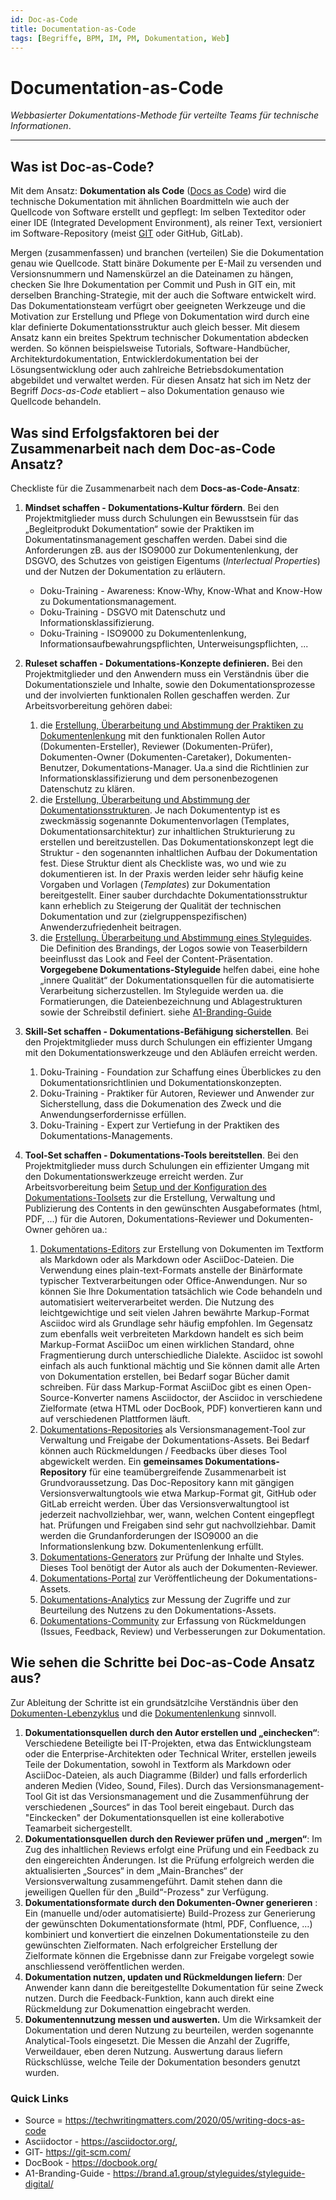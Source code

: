 ```yaml
---
id: Doc-as-Code 
title: Documentation-as-Code
tags: [Begriffe, BPM, IM, PM, Dokumentation, Web]
---
```


# Documentation-as-Code

*Webbasierter Dokumentations-Methode für verteilte Teams für technische Informationen*. 

------

## Was ist Doc-as-Code?

Mit dem Ansatz: **Dokumentation als Code** ([Docs as Code](https://www.writethedocs.org/guide/docs-as-code/)) wird die technische Dokumentation mit ähnlichen Boardmitteln wie auch der Quellcode von Software erstellt und gepflegt: Im selben Texteditor oder einer IDE (Integrated Development Environment), als reiner Text, versioniert im Software-Repository (meist [GIT](https://git-scm.com/) oder GitHub, GitLab). 

Mergen (zusammenfassen) und branchen (verteilen) Sie die Dokumentation genau wie Quellcode. Statt binäre Dokumente per E-Mail zu versenden und  Versionsnummern und Namenskürzel an die Dateinamen zu hängen, checken Sie Ihre Dokumentation per Commit und Push in GIT ein, mit derselben  Branching-Strategie, mit der auch die Software entwickelt wird. Das Dokumentationsteam verfügrt ober geeigneten Werkzeuge und die Motivation zur Erstellung und Pflege von Dokumentation wird durch eine klar definierte Dokumentationsstruktur auch gleich besser. Mit diesem Ansatz kann ein  breites Spektrum technischer Dokumentation abdecken werden. So können beispielsweise Tutorials, Software-Handbücher, Architekturdokumentation, Entwicklerdokumentation bei der Lösungsentwicklung oder auch zahlreiche Betriebsdokumentation abgebildet und verwaltet werden. Für diesen Ansatz hat sich im Netz der Begriff *Docs-as-Code* etabliert – also Dokumentation genauso wie Quellcode behandeln.



## Was sind Erfolgsfaktoren bei der Zusammenarbeit nach dem Doc-as-Code Ansatz?

Checkliste für die Zusammenarbeit nach dem **Docs-as-Code-Ansatz**:

1. **Mindset schaffen - Dokumentations-Kultur fördern**. Bei den Projektmitglieder muss durch Schulungen ein Bewusstsein für das „Begleitprodukt Dokumentation“ sowie der Praktiken im Dokumentatinsmanagement geschaffen werden. Dabei sind die Anforderungen zB. aus der ISO9000 zur Dokumentenlenkung, der DSGVO, des Schutzes von geistigen Eigentums (*Interlectual Properties*) und der Nutzen der Dokumentation zu erläutern. 
   - Doku-Training - Awareness: Know-Why, Know-What and Know-How zu Dokumentationsmanagement.
   - Doku-Training - DSGVO mit Datenschutz und Informationsklassifizierung.
   - Doku-Training - ISO9000 zu Dokumentenlenkung, Informationsaufbewahrungspflichten, Unterweisungspflichten, ...
   
2. **Ruleset schaffen - Dokumentations-Konzepte definieren.** Bei den Projektmitglieder und den Anwendern muss ein Verständnis über die Dokumentationsziele und Inhalte, sowie den Dokumentationsprozesse und der involvierten funktionalen Rollen geschaffen werden.  Zur Arbeitsvorbereitung  gehören dabei:
   1. die <u>Erstellung, Überarbeitung und Abstimmung der Praktiken zu Dokumentenlenkung</u> mit den funktionalen Rollen Autor (Dokumenten-Ersteller), Reviewer (Dokumenten-Prüfer), Dokumenten-Owner (Dokumenten-Caretaker), Dokumenten-Benutzer, Dokumentations-Manager. Ua.a sind die Richtlinien zur Informationsklassifizierung und dem personenbezogenen Datenschutz zu klären.  
   2. die <u>Erstellung, Überarbeitung und Abstimmung der Dokumentationsstrukturen</u>. Je nach Dokumententyp ist es zweckmässig sogenannte Dokumentenvorlagen (Templates, Dokumentationsarchitektur) zur inhaltlichen Strukturierung zu erstellen und bereitzustellen. Das Dokumentationskonzept legt die Struktur - den sogenannten inhaltlichen Aufbau der Dokumentation fest. Diese Struktur dient als Checkliste was, wo und wie zu dokumentieren ist. In der Praxis werden leider sehr häufig keine Vorgaben und Vorlagen (*Templates*) zur Dokumentation bereitgestellt. Einer sauber durchdachte Dokumentationsstruktur kann erheblich zu Steigerung der Qualität der technischen Dokumentation und zur (zielgruppenspezifischen) Anwenderzufriedenheit beitragen. 
   3. die <u>Erstellung. Überarbeitung und Abstimmung eines Styleguides</u>. Die Definition des Brandings, der Logos sowie von Teaserbildern beeinflusst das Look and Feel der Content-Präsentation. **Vorgegebene Dokumentations-Styleguide** helfen dabei, eine hohe „innere Qualität“  der Dokumentationsquellen für die automatisierte Verarbeitung sicherzustellen. Im Styleguide werden ua. die Formatierungen, die Dateienbezeichnung und Ablagestrukturen sowie der Schreibstil definiert.  siehe [A1-Branding-Guide](https://brand.a1.group/styleguides/styleguide-digital/) 



3. **Skill-Set schaffen - Dokumentations-Befähigung sicherstellen**. Bei den Projektmitglieder muss durch Schulungen ein effizienter Umgang mit den Dokumentationswerkzeuge und den Abläufen erreicht werden.
   1. Doku-Training - Foundation zur Schaffung eines Überblickes zu den Dokumentationsrichtlinien und Dokumentationskonzepten.
   2. Doku-Training - Praktiker für Autoren, Reviewer und Anwender zur Sicherstellung, dass die Dokumenation des Zweck und die Anwendungserfordernisse erfüllen.
   3. Doku-Training - Expert zur Vertiefung in der Praktiken des Dokumentations-Managements.  
   
4. **Tool-Set schaffen - Dokumentations-Tools bereitstellen**. Bei den Projektmitglieder muss durch Schulungen ein effizienter Umgang mit den Dokumentationswerkzeuge erreicht werden. Zur Arbeitsvorbereitung  beim <u>Setup und der Konfiguration des Dokumentations-Toolsets</u> zur die Erstellung, Verwaltung und Publizierung des Contents in den gewünschten Ausgabeformates (html, PDF, ...) für die Autoren, Dokumentations-Reviewer und Dokumenten-Owner gehören ua.: 
   1. <u>Dokumentations-Editors</u> zur Erstellung von Dokumenten im Textform als Markdown oder als Markdown oder AsciiDoc-Dateien. Die Verwendung eines plain-text-Formats anstelle der Binärformate typischer Textverarbeitungen oder Office-Anwendungen. Nur so können Sie Ihre Dokumentation tatsächlich wie Code behandeln und automatisiert weiterverarbeitet werden. Die Nutzung des leichtgewichtige und seit vielen Jahren bewährte Markup-Format Asciidoc wird als Grundlage sehr häufig empfohlen. Im Gegensatz zum ebenfalls weit verbreiteten Markdown handelt es sich beim Markup-Format AsciiDoc um einen wirklichen Standard, ohne Fragmentierung durch unterschiedliche Dialekte. Asciidoc ist sowohl einfach als auch funktional mächtig und Sie können damit  alle Arten von Dokumentation erstellen, bei Bedarf sogar Bücher damit schreiben. Für dass Markup-Format AsciiDoc gibt es einen Open-Source-Konverter namens Asciidoctor, der Asciidoc in verschiedene Zielformate (etwa HTML oder DocBook, PDF) konvertieren kann und auf verschiedenen Plattformen läuft.
   2. <u>Dokumentations-Repositories</u> als Versionsmanagement-Tool zur Verwaltung und Freigabe der Dokumentations-Assets. Bei Bedarf können auch Rückmeldungen / Feedbacks über dieses Tool abgewickelt werden. Ein **gemeinsames Dokumentations-Repository** für eine teamübergreifende Zusammenarbeit ist Grundvoraussetzung. Das Doc-Repository kann mit gängigen Versionsverwaltungtools wie etwa Markup-Format git, GitHub oder GitLab erreicht werden. Über das Versionsverwaltungtool ist jederzeit nachvollziehbar, wer, wann, welchen Content eingepflegt hat. Prüfungen und Freigaben sind sehr gut nachvollziehbar. Damit werden die Grundanforderungen der ISO9000 an die Informationslenkung bzw. Dokumentenlenkung erfüllt. 
   3. <u>Dokumentations-Generators</u> zur Prüfung der Inhalte und Styles. Dieses Tool benötigt der Autor als auch der Dokumenten-Reviewer. 
   4. <u>Dokumentations-Portal</u> zur Veröffentlicheung der Dokumentations-Assets.
   5. <u>Dokumentations-Analytics</u> zur Messung der Zugriffe und zur Beurteilung des Nutzens zu den Dokumentations-Assets.
   6. <u>Dokumentations-Community</u> zur Erfassung von Rückmeldungen (Issues, Feedback, Review) und Verbesserungen zur Dokumentation.



## Wie sehen die Schritte bei Doc-as-Code Ansatz aus?

Zur Ableitung der Schritte ist ein grundsätzlcihe Verständnis über den [Dokumenten-Lebenzyklus](/docs/Glossar/D-Glossar/Dokumentenlebenszyklus/) und die [Dokumentenlenkung](/docs/Glossar/D-Glossar/Dokumentenlenkung/) sinnvoll. 

1. **Dokumentationsquellen durch den Autor erstellen und „einchecken“**: Verschiedene Beteiligte bei IT-Projekten, etwa das Entwicklungsteam oder die Enterprise-Architekten oder Technical Writer, erstellen jeweils Teile der Dokumentation, sowohl in Textform als Markdown oder AsciiDoc-Dateien, als auch Diagramme (Bilder) und falls erforderlich anderen Medien (Video, Sound, Files). Durch das Versionsmanagement-Tool Git ist das  Versionsmanagement und die Zusammenführung der verschiedenen „Sources“  in das Tool bereit eingebaut. Durch das "Einckecken" der Dokumentationsquellen ist eine kollerabotive Teamarbeit sichergestellt. 
2. **Dokumentationsquellen durch den Reviewer prüfen und „mergen“**: Im Zug des inhaltlichen Reviews erfolgt eine Prüfung und ein Feedback  zu den eingereichten Änderungen. Ist die Prüfung erfolgreich werden die  aktualisierten „Sources“ in dem „Main-Branches“ der Versionsverwaltung  zusammengeführt. Damit stehen dann die jeweiligen Quellen für den  „Build“-Prozess" zur Verfügung. 
3. **Dokumentationsformate durch den Dokumenten-Owner generieren** : Ein (manuelle und/oder automatisierte) Build-Prozess zur Generierung  der gewünschten Dokumentationsformate (html, PDF, Confluence, …)  kombiniert und konvertiert die einzelnen Dokumentationsteile zu den gewünschten Zielformaten. Nach erfolgreicher Erstellung der Zielformate können die Ergebnisse dann zur Freigabe vorgelegt sowie anschliessend veröffentlichen werden. 
4. **Dokumentation nutzen, updaten und Rückmeldungen liefern**: Der Anwender kann dann die bereitgestellte Dokumentation für seine Zweck nutzen. Durch die Feedback-Funktion, kann auch direkt eine Rückmeldung zur Dokumenattion eingebracht werden. 
5. **Dokumentennutzung messen und auswerten.** Um die Wirksamkeit der Dokumentation und deren Nutzung zu beurteilen, werden sogenannte Analytical-Tools eingesetzt. Die Messen die Anzahl der Zugriffe, Verweildauer, eben deren Nutzung. Auswertung daraus liefern Rückschlüsse, welche Teile der Dokumentation besonders genutzt wurden. 



### Quick Links

- Source = https://techwritingmatters.com/2020/05/writing-docs-as-code
- Asciidoctor - https://asciidoctor.org/,
- GIT- https://git-scm.com/
- DocBook - https://docbook.org/
- A1-Branding-Guide - https://brand.a1.group/styleguides/styleguide-digital/
